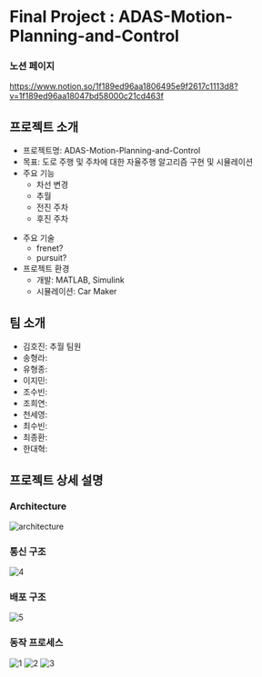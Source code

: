# Final Project : ADAS-Motion-Planning-and-Control

### 노션 페이지 
https://www.notion.so/1f189ed96aa1806495e9f2617c1113d8?v=1f189ed96aa18047bd58000c21cd463f


## 프로젝트 소개

- 프로젝트명: ADAS-Motion-Planning-and-Control
- 목표: 도로 주행 및 주차에 대한 자율주행 알고리즘 구현 및 시뮬레이션
- 주요 기능
  - 차선 변경
  - 추월
  - 전진 주차
  - 후진 주차
* 주요 기술
  - frenet?
  - pursuit?
* 프로젝트 환경
  - 개발: MATLAB, Simulink
  - 시뮬레이션: Car Maker


## 팀 소개

<!-- 각자 역할, 맡았던 일 작성 -->
- 김호진: 추월 팀원
- 송형라: 
- 유형종: 
- 이지민: 
- 조수빈: 
- 조희연: 
- 천세영: 
- 최수빈: 
- 최종환: 
- 한대혁: 


## 프로젝트 상세 설명

<!-- 우리 아키텍처들을 아래에 보여주면 됨 -->
### Architecture
![architecture](/uploads/c5a2a4569c9e355b1d6975184db5f6fb/architecture.png)

### 통신 구조
![4](/uploads/509624a70c7d8f13d9f67a3e1819aca0/4.png)

### 배포 구조
![5](/uploads/d44cb6c98428d1b213d088bdb572b615/5.png)

### 동작 프로세스
![1](/uploads/24e5f9929c2a1da977548b5296a9aad6/1.png)
![2](/uploads/81e2a9e071876bada128953bac0c52bb/2.png)
![3](/uploads/43c380af303f26a3dba54bbba2d32605/3.png)
